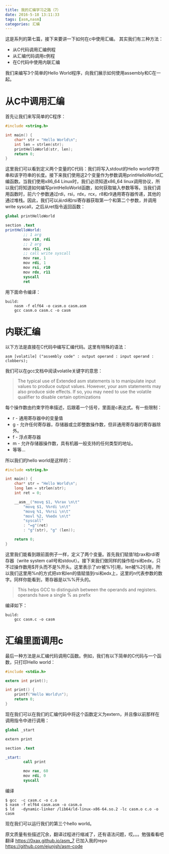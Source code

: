 ```yaml
---
title: 我的汇编学习之路（7）
date: 2016-5-18 13:11:33
tags: [asm,nasm]
categories: 汇编
---
```

这是系列的第七篇，接下来要讲一下如何在c中使用汇编。
其实我们有三种方法：
* 从C代码调用汇编例程
* 从汇编代码调用c例程
* 在C代码中使用内联汇编

我们来编写3个简单的Hello World程序，向我们展示如何使用assembly和C在一起。
<!-- more -->
# 从C中调用汇编
首先让我们来写简单的C程序：
````c
#include <string.h>

int main() {
	char* str = "Hello World\n";
	int len = strlen(str);
	printHelloWorld(str, len);
	return 0;
}
````
这里我们可以看到定义两个变量的C代码：我们将写入stdout的Hello world字符串和该字符串的长度。接下来我们使用这2个变量作为参数调用printHelloWorld汇编函数。当我们使用x86\_64 Linux时，我们必须知道x86\_64 linux调用协议，所以我们将知道如何编写printHelloWorld函数，如何获取输入参数等等。当我们调用函数时，前六个参数通过rdi，rsi，rdx，rcx，r8和r9通用寄存器传递，其他的通过堆栈。因此，我们可以从rdi和rsi寄存器获取第一个和第二个参数，并调用write syscall，之后从ret指令返回函数：
````s
global printHelloWorld

section .text
printHelloWorld:
		;; 1 arg
		mov r10, rdi
		;; 2 arg
		mov r11, rsi
		;; call write syscall
		mov rax, 1
		mov rdi, 1
		mov rsi, r10
		mov rdx, r11
		syscall
		ret
````
用下面命令编译：
````make
build:
	nasm -f elf64 -o casm.o casm.asm
	gcc casm.o casm.c -o casm
````

# 内联汇编
以下方法是直接在C代码中编写汇编代码。这里有特殊的语法：
````
asm [volatile] ("assembly code" : output operand : input operand : clobbers);
````
我们可以在gcc文档中阅读volatile关键字的意思：
>The typical use of Extended asm statements is to manipulate input values to produce output values. However, your asm statements may also produce side effects. If so, you may need to use the volatile qualifier to disable certain optimizations

每个操作数由约束字符串描述，后跟着一个括号，里面是c表达式。有一些限制：
* r - 通用寄存器中的变量值
* g - 允许任何寄存器，存储器或立即整数操作数，但非通用寄存器的寄存器除外。
* f - 浮点寄存器
* m - 允许存储器操作数，具有机器一般支持的任何类型的地址。
* 等等…

所以我们的hello world是这样的：
````c
#include <string.h>

int main() {
	char* str = "Hello World\n";
	long len = strlen(str);
	int ret = 0;

	__asm__("movq $1, %%rax \n\t"
		"movq $1, %%rdi \n\t"
		"movq %1, %%rsi \n\t"
		"movl %2, %%edx \n\t"
		"syscall"
		: "=g"(ret)
		: "g"(str), "g" (len));

	return 0;
}
````
这里我们能看到跟前面例子一样，定义了两个变量。首先我们赋值1给rax和rdi寄存器（write system call号和stdout）。接下来我们做同样的操作给rsi和edx，只不过操作数用$开头而不是%开头。这里表示了str被%1引用，len被%2引用，所以我们这里用%n的方式把str和len的值赋值到rsi和edx上，这里的n代表参数的数字。同样你能看到，寄存器是以%%开头的。
> This helps GCC to distinguish between the operands and registers. operands have a single % as prefix

编译如下：
````
build:
	gcc casm.c -o casm
````

# 汇编里面调用c
最后一种方法是从汇编代码调用C函数。例如，我们有以下简单的C代码与一个函数，只打印Hello world：
````c
#include <stdio.h>

extern int print();

int print() {
	printf("Hello World\n");
	return 0;
}
````
现在我们可以在我们的汇编代码中将这个函数定义为extern，并且像以前那样在调用指令中进行调用：
````s
global _start

extern print

section .text

_start:
		call print

		mov rax, 60
		mov rdi, 0
		syscall
````
编译
````
$ gcc  -c casm.c -o c.o
$ nasm -f elf64 casm.asm -o casm.o
$ ld   -dynamic-linker /lib64/ld-linux-x86-64.so.2 -lc casm.o c.o -o casm
````
现在我们可以运行我们的第三个hello world。

原文质量有些描述冗余，翻译过程进行缩减了，还有语法问题，哎。。。勉强看看吧
翻译 https://0xax.github.io/asm_7
已加入我的repo https://github.com/ejunjsh/asm-code